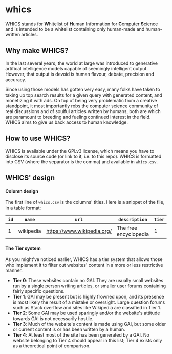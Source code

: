 # whics
WHICS stands for **W**hitelist of **H**uman **I**nformation for **C**omputer **S**cience and is intended to be a whitelist containing only human-made and human-written articles.

## Why make WHICS?
In the last several years, the world at large was introduced to generative artifical intelligence models capable of seemingly intelligent output. However, that output is devoid is human flavour, debate, precision and accuracy.  
  
Since using those models has gotten very easy, many folks have taken to taking up top search results for a given query with generated content, and monetizing it with ads. On top of being very problematic from a creative standpoint, it most importantly robs the computer science community of real discussions and of soulful articles written by humans, both are which are paramount to breeding and fueling continued interest in the field. WHICS aims to give us back access to human knowledge.

## How to use WHICS?
WHICS is available under the GPLv3 license, which means you have to disclose its source code (or link to it, i.e. to this repo). WHICS is formatted into CSV (where the separator is the comma) and available in `whics.csv`.

## WHICS' design
#### Column design
The first line of `whics.csv` is the columns' titles. Here is a snippet of the file, in a table format:

| `id` | `name` | `url` | `description` | `tier` | `dateadded` | `datelastmodified` | `author` | `reason` |
| --- | --- | --- | --- | --- | --- | --- | --- | --- |
| 1 | wikipedia | https://www.wikipedia.org/ | The free encyclopedia | 1 | 2025-10-29T14:48:34+00:00 | 2025-10-29T14:48:34+00:00 | theg1nza | |

#### The Tier system
As you might've noticed earlier, WHICS has a tier system that allows those who implement it to filter out websites' content in a more or less restrictive manner. 
- **Tier 0**: These websites contain no GAI. They are usually small websites run by a single person writing articles, or smaller user forums containing fairly specific questions.
- **Tier 1**: GAI may be present but is highly frowned upon, and its presence is most likely the result of a mistake or oversight. Large question forums such as Stack overflow and sites like Wikipedia are classified in Tier 1.
- **Tier 2**: Some GAI may be used sparingly and/or the website's attitude towards GAI is not necessarily hostile.
- **Tier 3**: Much of the website's content is made using GAI, but some older or current content is or has been written by a human.
- **Tier 4**: At least most of the site has been generated by a GAI. No website belonging to Tier 4 should appear in this list; Tier 4 exists only as a theoretical point of comparison.
